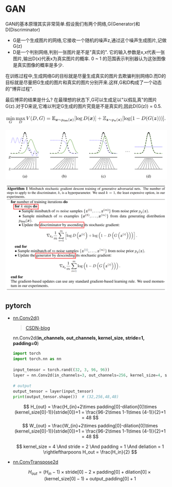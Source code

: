 # GAN

GAN的基本原理其实非常简单.假设我们有两个网络,G(Generator)和D(Discriminator)

- G是一个生成图片的网络,它接收一个随机的噪声z,通过这个噪声生成图片,记做G(z)
- D是一个判别网络,判别一张图片是不是"真实的". 它的输入参数是x,x代表一张图片,输出D(x)代表x为真实图片的概率. 0 ~ 1 的范围表示判别器认为这张图像是真实图像的概率是多少.

在训练过程中,生成网络G的目标就是尽量生成真实的图片去欺骗判别网络D.而D的目标就是尽量把G生成的图片和真实的图片分别开来.这样,G和D构成了一个动态的"博弈过程".

最后博弈的结果是什么? 在最理想的状态下,G可以生成足以"以假乱真"的图片G(z).对于D来说,它难以判定G生成的图片究竟是不是真实的,因此D(G(z)) = 0.5.

![20220506135915](https://raw.githubusercontent.com/learner-lu/picbed/master/20220506135915.png)

![20220506135928](https://raw.githubusercontent.com/learner-lu/picbed/master/20220506135928.png)

![gan](https://raw.githubusercontent.com/learner-lu/picbed/master/gan.png)

## pytorch

- [nn.Conv2d()](https://pytorch.org/docs/stable/generated/torch.nn.Conv2d.html?highlight=nn%20conv2d#torch.nn.Conv2d)

  > [CSDN-blog](https://blog.csdn.net/qq_42079689/article/details/102642610)

  nn.Conv2d(**in_channels, out_channels, kernel_size, stride=1, padding=0**)

  ```python
  import torch
  import torch.nn as nn

  input_tensor = torch.rand((32, 3, 96, 96))
  layer = nn.Conv2d(in_channels=3, out_channels=256, kernel_size=4, stride=2, padding=1)

  # output
  output_tensor = layer(input_tensor)
  print(output_tensor.shape())  # (32,256,48,48)
  ```

  $$
  H_{out} = \frac{H_{in}+2\times padding[0]-dilation[0]\times (kernel_size[0]-1)}{stride[0]}+1 = \frac{96-2\times 1-1\times (4-1)}{2}+1 = 48
  $$
  $$
  W_{out} = \frac{W_{in}+2\times padding[0]-dilation[0]\times (kernel_size[0]-1)}{stride[0]}+1 = \frac{96-2\times 1-1\times (4-1)}{2}+1 = 48
  $$

  $$
  kernel_size = 4 \And stride = 2 \And padding = 1 \And deliation = 1 \rightleftharpoons H_out = \frac{H_in}{2}
  $$

- [nn.ConvTranspose2d](https://pytorch.org/docs/stable/generated/torch.nn.ConvTranspose2d.html?highlight=nn%20convtranspose2d#torch.nn.ConvTranspose2d)

  $$
  H_{out} = (H_{in} - 1) \times \text{stride}[0] - 2 \times \text{padding}[0] + \text{dilation}[0]
                        \times (\text{kernel\_size}[0] - 1) + \text{output\_padding}[0] + 1
  $$
  